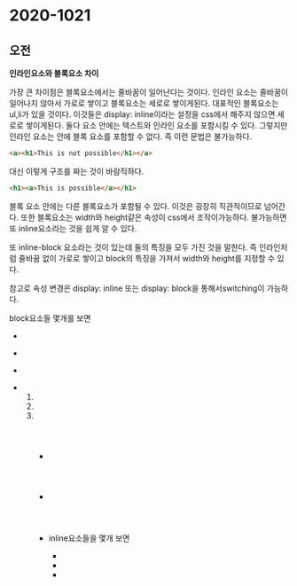 # 2020-1021
## 오전

**인라인요소와 블록요소 차이**

가장 큰 차이점은 블록요소에서는 줄바꿈이 일어난다는 것이다. 인라인 요소는 줄바꿈이 일어나지 않아서 가로로 쌓이고 블록요소는 세로로 쌓이게된다. 대표적인 블록요소는 ul,li가 있을 것이다. 이것들은 display: inline이라는 설정을 css에서 해주지 않으면 세로로 쌓이게된다. 둘다 요소 안에는 텍스트와 인라인 요소를 포함시킬 수 있다. 그렇지만 인라인 요소는 안에 블록 요소를 포함할 수 없다. 즉 이런 문법은 불가능하다.

```html
<a><h1>This is not possible</h1></a>
```

대신 이렇게 구조를 짜는 것이 바람직하다.

```html
<h1><a>This is possible</a></h1>
```

블록 요소 안에는 다른 블록요소가 포함될 수 있다. 이것은 굉장히 직관적이므로 넘어간다. 또한 블록요소는 width와 height같은 속성이 css에서 조작이가능하다. 불가능하면 또 inline요소라는 것을 쉽게 알 수 있다.

또 inline-block 요소라는 것이 있는데 둘의 특징을 모두 가진 것을 말한다. 즉 인라인처럼 줄바꿈 없이 가로로 쌓이고 block의 특징을 가져서 width와 height를 지정할 수  있다. 

참고로 속성 변경은 display: inline 또는 display: block을 통해서switching이 가능하다.

block요소들 몇개를 보면

- <address>
- <article>
- <p>
- <ol>
- <li>
- <ul>
- <header>
- <table>
- <section>

inline요소들을 몇개 보면

- <a>
- <i>
- <script>
- <br>
- <span>
- <abbr>
- <code>

등이 있다.

**Position**

position:static 기본값이며 static외의 다른 position값이 적용된 요소이고 다른 좌표로 이동 불가능하다.

position:relative; left, right, top, bottom 등의 속성을 써서 원하는 좌표로 이동을 시킬 수 있다. 중요한 포인트는 x축에서 하나즉, left또는 right 그리고 top또는 bottom을 사용해야 한다. 예시는

```css
position: relative; left:10px; top:10px;
```

그렇지만 relative는 자신의 위치를 계산할때 static의 원래 위치부터계산한다. 

position:absolute left, right top, bottom으로 조정할 수 있으며. 중심 좌표는 브라우저의 좌표이고 왼쪽 위의 꼭지점이다. 요소는 normal flow에서 부유된다. 그리고 가장 가까운 조상 요소중에 position된 것에 상대적으로 위치된다. 그리고 그것을 top, right, bottom, left를 이용해서 세부적으로 조정할 수 있다. 

fixed라는 값으로 설정해줄 경우 요소는 또한 normal flow에서 빠져나와 부유되는데 이떄 page의 layout과 요소 사이에는 빈공간이 없게 만들어지게 된다. 그리고 viewport를 기준으로 상대적으로 위치를 취하게 된다. 그렇지만! 그 조상요소가 transform, perspective, filter의 속성을 none이 아닌 값으로 설정한 경우는 예외이다. 이 경우 조상 요소가 containing block의 역할을 하기 때문에 원래라면 containing block이었을 viewport의 영향말고 그 조상 요소의 영향을 받게 된다. fixed 또한 top, right, bottom, left로 더 세밀하게 조정이 가능하다.

sticky라는 속성이 또 있다. 이 속성은 normal flow대로 문서에 표시되게 된다. 그리고 offset(top, right, bottom, left)는 가장 가까운 scrolling 조상 그리고 containing block(가까운 block-level 조상), table-related 요소에 상대적으로 위치하게 된다. 이것도 top, right, bottom, left로 조정할 수 있다. 

**overflow**

CSS에서는 두가지 종류의 overflow를 만나게된다. 그것은 ink overflow, scroll overflow이다. 먼저 ink overflow는 색을 칠하는 효과의 넘침이라고 보면된다. 효과가 넘쳐서 layout에 영향을 주거나 스크롤가능 영역에 영향을 주지 않는다. 

가장 자주만나는 것은 텍스트가 박스에서 빠져나오는 scrollable overflow이다. 이것은 주로 글자가 양이 많아서 박스 밖으로 보이는 것이고 이를 해결하기 위해서 overflow의 값을 조정해준다. 
- visible (default value) : 그냥 다 보여준다. 
- hidden : 넘친 영역은 그냥 보여지지 않게한다.
- scroll : 스크롤바를 만들어서 영역 내에서 볼 수 있게해준다.
- auto : 넘치면 스크롤바를 만드는데 width, height를 알아서 잡아주기 때문에 scroll보다는 auto를 쓰는게 편할 것 같아 보인다.

overflow에는 여러가지 변형이 있는데 overflow-block, overflow-inline, overflow-x, overflow-y, text-overflow등이 있다. 

**Float**

먼저 Float에 대해서 쓰기 전에 float는 간단히 말하면 image가 있었고 mark up상에서 image 아래에 텍스트가 오게되는데 이것을 고치고 image주위로 텍스트가 감싸게 하기 위해서 Float를 처음 쓰기 시작했다. float의 property로는 none, left, right가 있으며 left는 요소를 부유시켜서 왼쪽으로 정렬시킨다. right도 그 반대로 수행한다. 

무엇보다 기억해야할 부분은 float는 사실 수평 정렬할때 트릭으로 사용된다. 그래서 이중, 삼중, 사중으로 float를 사용해서 정렬할 수 있다. inline요소 처럼 변한것처럼 보이지만 사실 그런 것이 아니라 그렇게 보이는 것일 뿐이다. 
- left
- right
- none
- inline-start
- inline-end

**Flex**
css에 새롭게 추가된 값이다. 쓰는 방법은
```css
display: flex;
```
로 사용하면된다. flex를 연습하고 싶으면 들어가서 연습할 수 있는 사이트들이 있는데 다음과 같다. 조정할 수 있는 값들은
- align-content
- alight-items

**CSS margin padding**
margin과 padding에 대하여 모르는 것은 아니지만 그냥 제대로 짚고 넘어가야겠다고 생각해서 정리를 하기로 했다.
margin은 바깥쪽 여백을 말한다. border를 기준점으로 잡고 그린다. padding 또한 border를 기준으로 잡고 안쪽으로 여백을 잡는다. 
```css
    margin: 20px;
    margin: 30px 10px;
    margin 30px 10px 20px 50px;
```
위를 보면 첫번째 margin은 상하좌우 모두 20px의 margin을 준 것이며 두번째는 상하 30px, 좌우 10px의 margin을 준 것이다. 마지막은 상30px, 우10px, 하20px, 좌50px의 값을 준 것이다.
padding이던 margin이던 앞에서부터 뒤로 속성이 시계방향으로 되어있다. 상 우 하 좌 인 것을 기억하도록 하자. 


